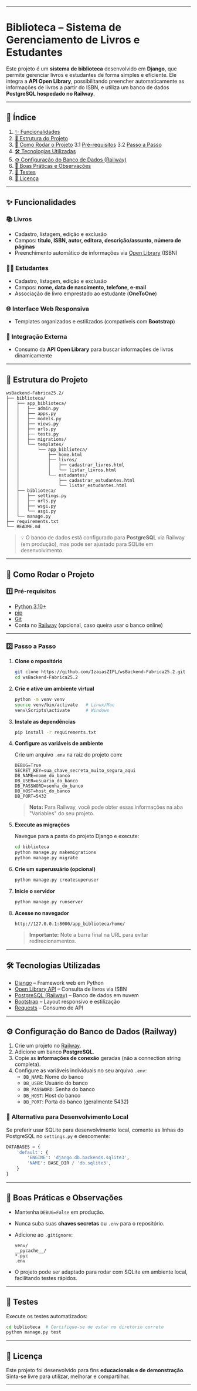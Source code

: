 
---

# Biblioteca – Sistema de Gerenciamento de Livros e Estudantes

Este projeto é um **sistema de biblioteca** desenvolvido em **Django**, que permite gerenciar livros e estudantes de forma simples e eficiente.
Ele integra a **API Open Library**, possibilitando preencher automaticamente as informações de livros a partir do ISBN, e utiliza um banco de dados **PostgreSQL hospedado no Railway**.

---

## 📑 Índice

1. [✨ Funcionalidades](#-funcionalidades)
2. [📂 Estrutura do Projeto](#-estrutura-do-projeto)
3. [🚀 Como Rodar o Projeto](#-como-rodar-o-projeto)
   3.1 [Pré-requisitos](#1️⃣-pré-requisitos)
   3.2 [Passo a Passo](#2️⃣-passo-a-passo)
4. [🛠 Tecnologias Utilizadas](#-tecnologias-utilizadas)
5. [⚙️ Configuração do Banco de Dados (Railway)](#️-configuração-do-banco-de-dados-railway)
6. [📌 Boas Práticas e Observações](#-boas-práticas-e-observações)
7. [🧪 Testes](#-testes)
8. [📜 Licença](#-licença)

---

## ✨ Funcionalidades

### 📚 Livros

* Cadastro, listagem, edição e exclusão
* Campos: **título, ISBN, autor, editora, descrição/assunto, número de páginas**
* Preenchimento automático de informações via [Open Library](https://openlibrary.org/dev/docs/api/books) (ISBN)

### 👩‍🎓 Estudantes

* Cadastro, listagem, edição e exclusão
* Campos: **nome, data de nascimento, telefone, e-mail**
* Associação de livro emprestado ao estudante (**OneToOne**)

### 🌐 Interface Web Responsiva

* Templates organizados e estilizados (compatíveis com **Bootstrap**)

### 🔗 Integração Externa

* Consumo da **API Open Library** para buscar informações de livros dinamicamente

---

## 📂 Estrutura do Projeto

```
wsBackend-Fabrica25.2/
├── biblioteca/
│   ├── app_biblioteca/
│   │   ├── admin.py
│   │   ├── apps.py
│   │   ├── models.py
│   │   ├── views.py
│   │   ├── urls.py
│   │   ├── tests.py
│   │   ├── migrations/
│   │   └── templates/
│   │       └── app_biblioteca/
│   │           ├── home.html
│   │           ├── livros/
│   │           │   ├── cadastrar_livros.html
│   │           │   └── listar_livros.html
│   │           └── estudantes/
│   │               ├── cadastrar_estudantes.html
│   │               └── listar_estudantes.html
│   ├── biblioteca/
│   │   ├── settings.py
│   │   ├── urls.py
│   │   ├── wsgi.py
│   │   └── asgi.py
│   └── manage.py
├── requirements.txt
└── README.md
```

> 💡 O banco de dados está configurado para **PostgreSQL** via Railway (em produção), mas pode ser ajustado para SQLite em desenvolvimento.

---

## 🚀 Como Rodar o Projeto

### 1️⃣ Pré-requisitos

* [Python 3.10+](https://www.python.org/downloads/)
* [pip](https://pip.pypa.io/en/stable/)
* [Git](https://git-scm.com/)
* Conta no [Railway](https://railway.app/) (opcional, caso queira usar o banco online)

---

### 2️⃣ Passo a Passo

1. **Clone o repositório**

   ```bash
   git clone https://github.com/IzaiasZIPL/wsBackend-Fabrica25.2.git
   cd wsBackend-Fabrica25.2
   ```

2. **Crie e ative um ambiente virtual**

   ```bash
   python -m venv venv
   source venv/bin/activate   # Linux/Mac
   venv\Scripts\activate      # Windows
   ```

3. **Instale as dependências**

   ```bash
   pip install -r requirements.txt
   ```

4. **Configure as variáveis de ambiente**

   Crie um arquivo `.env` na raiz do projeto com:

   ```env
   DEBUG=True
   SECRET_KEY=sua_chave_secreta_muito_segura_aqui
   DB_NAME=nome_do_banco
   DB_USER=usuario_do_banco
   DB_PASSWORD=senha_do_banco
   DB_HOST=host_do_banco
   DB_PORT=5432
   ```

   > **Nota:** Para Railway, você pode obter essas informações na aba "Variables" do seu projeto.

5. **Execute as migrações**

   Navegue para a pasta do projeto Django e execute:

   ```bash
   cd biblioteca
   python manage.py makemigrations
   python manage.py migrate
   ```

6. **Crie um superusuário (opcional)**

   ```bash
   python manage.py createsuperuser
   ```

7. **Inicie o servidor**

   ```bash
   python manage.py runserver
   ```

8. **Acesse no navegador**

   ```
   http://127.0.0.1:8000/app_biblioteca/home/
   ```

   > **Importante:** Note a barra final na URL para evitar redirecionamentos.

---

## 🛠 Tecnologias Utilizadas

* [Django](https://www.djangoproject.com/) – Framework web em Python
* [Open Library API](https://openlibrary.org/dev/docs/api/books) – Consulta de livros via ISBN
* [PostgreSQL (Railway)](https://railway.app/) – Banco de dados em nuvem
* [Bootstrap](https://getbootstrap.com/) – Layout responsivo e estilização
* [Requests](https://pypi.org/project/requests/) – Consumo de API

---

## ⚙️ Configuração do Banco de Dados (Railway)

1. Crie um projeto no [Railway](https://railway.app/).
2. Adicione um banco **PostgreSQL**.
3. Copie as **informações de conexão** geradas (não a connection string completa).
4. Configure as variáveis individuais no seu arquivo `.env`:
   - `DB_NAME`: Nome do banco
   - `DB_USER`: Usuário do banco  
   - `DB_PASSWORD`: Senha do banco
   - `DB_HOST`: Host do banco
   - `DB_PORT`: Porta do banco (geralmente 5432)

### 🔄 **Alternativa para Desenvolvimento Local**

Se preferir usar SQLite para desenvolvimento local, comente as linhas do PostgreSQL no `settings.py` e descomente:

```python
DATABASES = {
    'default': {
        'ENGINE': 'django.db.backends.sqlite3',
        'NAME': BASE_DIR / 'db.sqlite3',
    }
}
```

---

## 📌 Boas Práticas e Observações

* Mantenha `DEBUG=False` em produção.

* Nunca suba suas **chaves secretas** ou `.env` para o repositório.

* Adicione ao `.gitignore`:

  ```
  venv/
  __pycache__/
  *.pyc
  .env
  ```

* O projeto pode ser adaptado para rodar com SQLite em ambiente local, facilitando testes rápidos.

---

## 🧪 Testes

Execute os testes automatizados:

```bash
cd biblioteca  # Certifique-se de estar no diretório correto
python manage.py test
```

---

## 📜 Licença

Este projeto foi desenvolvido para fins **educacionais e de demonstração**.
Sinta-se livre para utilizar, melhorar e compartilhar.

---


